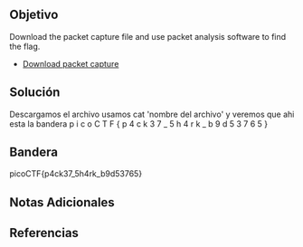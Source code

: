 

## Objetivo
Download the packet capture file and use packet analysis software to find the flag.

-   [Download packet capture](https://artifacts.picoctf.net/c/196/network-dump.flag.pcap)

## Solución
Descargamos el archivo
usamos cat 'nombre del archivo'
y veremos que ahi esta la bandera
p i c o C T F { p 4 c k 3 7 _ 5 h 4 r k _ b 9 d 5 3 7 6 5 }
## Bandera
picoCTF{p4ck37_5h4rk_b9d53765} 

## Notas Adicionales 

## Referencias
